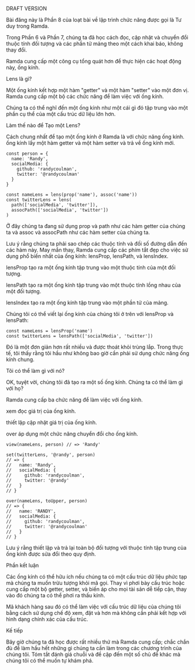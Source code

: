 DRAFT VERSION

Bài đăng này là Phần 8 của loạt bài về lập trình chức năng được gọi là Tư duy trong Ramda.

Trong Phần 6 và Phần 7, chúng ta đã học cách đọc, cập nhật và chuyển đổi thuộc tính đối tượng và các phần tử mảng theo một cách khai báo, không thay đổi.

Ramda cung cấp một công cụ tổng quát hơn để thực hiện các hoạt động này, ống kính.

Lens là gì?

Một ống kính kết hợp một hàm "getter" và một hàm "setter" vào một đơn vị. Ramda cung cấp một bộ các chức năng để làm việc với ống kính.

Chúng ta có thể nghĩ đến một ống kính như một cái gì đó tập trung vào một phần cụ thể của một cấu trúc dữ liệu lớn hơn.

Làm thế nào để Tạo một Lens?

Cách chung nhất để tạo một ống kính ở Ramda là với chức năng ống kính. ống kính lấy một hàm getter và một hàm setter và trả về ống kính mới.

```
const person = {
  name: 'Randy',
  socialMedia: {
    github: 'randycoulman',
    twitter: '@randycoulman'
  }
}

const nameLens = lens(prop('name'), assoc('name'))
const twitterLens = lens(
  path(['socialMedia', 'twitter']),
  assocPath(['socialMedia', 'twitter'])
)
```

Ở đây chúng ta đang sử dụng prop và path như các hàm getter của chúng ta và assoc và assocPath như các hàm setter của chúng ta.

Lưu ý rằng chúng ta phải sao chép các thuộc tính và đối số đường dẫn đến các hàm này. May mắn thay, Ramda cung cấp các phím tắt đẹp cho việc sử dụng phổ biến nhất của ống kính: lensProp, lensPath, và lensIndex.

lensProp tạo ra một ống kính tập trung vào một thuộc tính của một đối tượng.

lensPath tạo ra một ống kính tập trung vào một thuộc tính lồng nhau của một đối tượng.

lensIndex tạo ra một ống kính tập trung vào một phần tử của mảng.

Chúng tôi có thể viết lại ống kính của chúng tôi ở trên với lensProp và lensPath:

```
const nameLens = lensProp('name')
const twitterLens = lensPath(['socialMedia', 'twitter'])
```

Đó là một đơn giản hơn rất nhiều và được thoát khỏi trùng lắp. Trong thực tế, tôi thấy rằng tôi hầu như không bao giờ cần phải sử dụng chức năng ống kính chung.

Tôi có thể làm gì với nó?

OK, tuyệt vời, chúng tôi đã tạo ra một số ống kính. Chúng ta có thể làm gì với họ?

Ramda cung cấp ba chức năng để làm việc với ống kính.

xem đọc giá trị của ống kính.

thiết lập cập nhật giá trị của ống kính.

over áp dụng một chức năng chuyển đổi cho ống kính.

```
view(nameLens, person) // => 'Randy'

set(twitterLens, '@randy', person)
// => {
//   name: 'Randy',
//   socialMedia: {
//     github: 'randycoulman',
//     twitter: '@randy'
//   }
// }

over(nameLens, toUpper, person)
// => {
//   name: 'RANDY',
//   socialMedia: {
//     github: 'randycoulman',
//     twitter: '@randycoulman'
//   }
// }
```

Lưu ý rằng thiết lập và trả lại toàn bộ đối tượng với thuộc tính tập trung của ống kính được sửa đổi theo quy định.

Phần kết luận

Các ống kính có thể hữu ích nếu chúng ta có một cấu trúc dữ liệu phức tạp mà chúng ta muốn trừu tượng khỏi mã gọi. Thay vì phơi bày cấu trúc hoặc cung cấp một bộ getter, setter, và biến áp cho mọi tài sản dễ tiếp cận, thay vào đó chúng ta có thể phơi ra thấu kính.

Mã khách hàng sau đó có thể làm việc với cấu trúc dữ liệu của chúng tôi bằng cách sử dụng chế độ xem, đặt và hơn mà không cần phải kết hợp với hình dạng chính xác của cấu trúc.

Kế tiếp

Bây giờ chúng ta đã học được rất nhiều thứ mà Ramda cung cấp; chắc chắn đủ để làm hầu hết những gì chúng ta cần làm trong các chương trình của chúng tôi. Tóm tắt đánh giá chuỗi và đề cập đến một số chủ đề khác mà chúng tôi có thể muốn tự khám phá.

